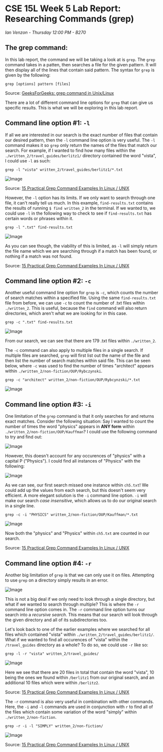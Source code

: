 # CSE 15L Week 5 Lab Report: Researching Commands (grep)

*Ian Venzon - Thursday 12:00 PM - B270*

## The grep command:

In this lab report, the command we will be taking a look at is `grep`. The `grep` command takes in a patten, then searches a file for the given pattern. It will then display all of the lines that contain said pattern. The syntax for `grep` is given by the following:

```
grep [options] pattern [files]
```

Source: [GeeksForGeeks: grep command in Unix/Linux](https://www.geeksforgeeks.org/grep-command-in-unixlinux/)

There are a lot of different command line options for `grep` that can give us specific results. This is what we will be exploring in this lab report.

## Command line option #1: `-l`

If all we are interested in our search is the exact number of files that contain our desired pattern, then the `-l` command line option is very useful. The `-l` command makes it so `grep` only return the names of the files that match our search. For example, if I wanted to find how many files within the `./written_2/travel_guides/berlitz1/` directory contained the word "vista", I could use `-l` as such:

```
grep -l "vista" written_2/travel_guides/berlitz1/*.txt
```

![Image](https://i.imgur.com/3vqe1eN.png)

Source: [15 Practical Grep Command Examples In Linux / UNIX](https://www.thegeekstuff.com/2009/03/15-practical-unix-grep-command-examples/)

However, the `-l` option has its limits. If we only want to search through one file, it can't really tell us much. In this example, `find-results.txt` contains the results of running `$ find written_2` in the terminal. If we wanted to, we could use `-l` in the following way to check to see if `find-results.txt` has certain words or phrases within it.

```
grep -l ".txt" find-results.txt
```

![Image](https://i.imgur.com/N5pPEp8.png)

As you can see though, the viability of this is limited, as `-l` will simply return the file name which we are searching through if a match has been found, or nothing if a match was not found.

Source: [15 Practical Grep Command Examples In Linux / UNIX](https://www.thegeekstuff.com/2009/03/15-practical-unix-grep-command-examples/)

## Command line option #2: `-c`

Another useful command line option for `grep` is `-c`, which counts the number of search matches within a specified file. Using the same `find-results.txt` file from before, we can use `-c` to count the number of .txt files within `./written_2`. This is useful, because the `find` command will also return directories, which aren't what we are looking for in this case.

```
grep -c ".txt" find-results.txt
```
![Image](https://i.imgur.com/B2XIrtW.png)

From our search, we can see that there are 179 .txt files within `./written_2`.

The `-c` command can also apply to multiple files in a single search. If multiple files are searched, `grep` will first list out the name of the file and then list the number of search matches within said file. This can be seen below, where `-c` was used to find the number of times "architect" appears within `./written_2/non-fiction/OUP/Rybczynski`.

```
grep -c "architect" written_2/non-fiction/OUP/Rybcynzski/*.txt
```
![Image](https://i.imgur.com/pw0NxMP.png)

## Command line option #3: `-i`

One limitation of the `grep` command is that it only searches for and returns exact matches. Consider the following situation: Say I wanted to count the number of times the word "physics" appears in **ANY form** within `./written_2/non-fiction/OUP/Kauffman`? I could use the following command to try and find out:

![Image](https://i.imgur.com/FJIUdoL.png)

However, this doesn't account for any occurences of "physics" with a capital P ("Physics"). I could find all instances of "Physics" with the following:

![Image](https://i.imgur.com/zDbTdAg.png)

As we can see, our first search missed one instance within `ch5.txt`! We could add up the values from each search, but this doesn't seem very efficient. A more elegant solution is the `-i` command line option. `-i` will make our search *case insensitive*, which allows us to do our original search in a single line.

```
grep -c -i "PHYSICS" written_2/non-fiction/OUP/Kauffman/*.txt
```
![Image](https://i.imgur.com/cfTHYjP.png)

Now both the "physics" and "Physics" within `ch5.txt` are counted in our search.

Source: [15 Practical Grep Command Examples In Linux / UNIX](https://www.thegeekstuff.com/2009/03/15-practical-unix-grep-command-examples/)

## Command line option #4: `-r`

Another big limitation of `grep` is that we can only use it on files. Attempting to use `grep` on a directory simply results in an error.

![Image](https://i.imgur.com/ytF9rAb.png)

This is not a big deal if we only need to look through a single directory, but what if we wanted to search through multiple? This is where the `-r` command line option comes in. The `-r` command line option turns our search into a *recursive search*. This means that our search will look through the given directory and all of its subdirectories too.

Let's look back to one of the earlier examples where we searched for all files which contained "vista" within `./written_2/travel_guides/berlitz1/`. What if we wanted to find all occurences of "vista" within the `/travel_guides` directory as a whole? To do so, we could use `-r` like so:

```
grep -l -r "vista" written_2/travel_guides/
```
![Image](https://i.imgur.com/dvwU2FC.png)

Here we see that there are 20 files in total that contain the word "vista", 10 being the ones we found within `/berlitz1` from our original search, and an additional 10 files which were within `/berlitz2`.

Source: [15 Practical Grep Command Examples In Linux / UNIX](https://www.thegeekstuff.com/2009/03/15-practical-unix-grep-command-examples/)

The `-r` command is also very useful in combination with other commands. Here, the `-i` and `-l` commands are used in conjunction with `r` to find all of the files which contain some variation of the word "simply" within `./written_2/non-fiction`.

```
grep -r -i -l "SIMPLY" written_2/non-fiction/
```

![Image](https://i.imgur.com/zlNUOAY.png)

Source: [15 Practical Grep Command Examples In Linux / UNIX](https://www.thegeekstuff.com/2009/03/15-practical-unix-grep-command-examples/)
